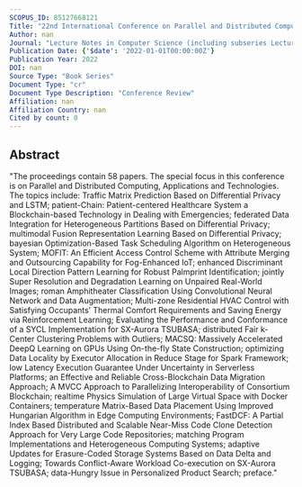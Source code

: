 ```yaml
---
SCOPUS_ID: 85127668121
Title: "22nd International Conference on Parallel and Distributed Computing, Applications and Technologies, PDCAT 2021"
Author: nan
Journal: "Lecture Notes in Computer Science (including subseries Lecture Notes in Artificial Intelligence and Lecture Notes in Bioinformatics)"
Publication Date: {'$date': '2022-01-01T00:00:00Z'}
Publication Year: 2022
DOI: nan
Source Type: "Book Series"
Document Type: "cr"
Document Type Description: "Conference Review"
Affiliation: nan
Affiliation Country: nan
Cited by count: 0
---
```


## Abstract
"The proceedings contain 58 papers. The special focus in this conference is on Parallel and Distributed Computing, Applications and Technologies. The topics include: Traffic Matrix Prediction Based on Differential Privacy and LSTM; patient-Chain: Patient-centered Healthcare System a Blockchain-based Technology in Dealing with Emergencies; federated Data Integration for Heterogeneous Partitions Based on Differential Privacy; multimodal Fusion Representation Learning Based on Differential Privacy; bayesian Optimization-Based Task Scheduling Algorithm on Heterogeneous System; MOFIT: An Efficient Access Control Scheme with Attribute Merging and Outsourcing Capability for Fog-Enhanced IoT; enhanced Discriminant Local Direction Pattern Learning for Robust Palmprint Identification; jointly Super Resolution and Degradation Learning on Unpaired Real-World Images; roman Amphitheater Classification Using Convolutional Neural Network and Data Augmentation; Multi-zone Residential HVAC Control with Satisfying Occupants’ Thermal Comfort Requirements and Saving Energy via Reinforcement Learning; Evaluating the Performance and Conformance of a SYCL Implementation for SX-Aurora TSUBASA; distributed Fair k-Center Clustering Problems with Outliers; MACSQ: Massively Accelerated DeepQ Learning on GPUs Using On-the-fly State Construction; optimizing Data Locality by Executor Allocation in Reduce Stage for Spark Framework; low Latency Execution Guarantee Under Uncertainty in Serverless Platforms; an Effective and Reliable Cross-Blockchain Data Migration Approach; A MVCC Approach to Parallelizing Interoperability of Consortium Blockchain; realtime Physics Simulation of Large Virtual Space with Docker Containers; temperature Matrix-Based Data Placement Using Improved Hungarian Algorithm in Edge Computing Environments; FastDCF: A Partial Index Based Distributed and Scalable Near-Miss Code Clone Detection Approach for Very Large Code Repositories; matching Program Implementations and Heterogeneous Computing Systems; adaptive Updates for Erasure-Coded Storage Systems Based on Data Delta and Logging; Towards Conflict-Aware Workload Co-execution on SX-Aurora TSUBASA; data-Hungry Issue in Personalized Product Search; preface."
